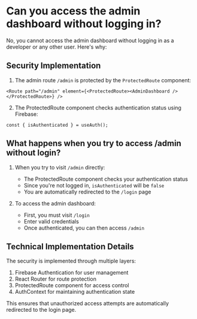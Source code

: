 # Can you access the admin dashboard without logging in?

No, you cannot access the admin dashboard without logging in as a developer or any other user. Here's why:

## Security Implementation

1. The admin route `/admin` is protected by the `ProtectedRoute` component:
```tsx
<Route path="/admin" element={<ProtectedRoute><AdminDashboard /></ProtectedRoute>} />
```

2. The ProtectedRoute component checks authentication status using Firebase:
```tsx
const { isAuthenticated } = useAuth();
```

## What happens when you try to access /admin without login?

1. When you try to visit `/admin` directly:
   - The ProtectedRoute component checks your authentication status
   - Since you're not logged in, `isAuthenticated` will be `false`
   - You are automatically redirected to the `/login` page

2. To access the admin dashboard:
   - First, you must visit `/login`
   - Enter valid credentials
   - Once authenticated, you can then access `/admin`

## Technical Implementation Details

The security is implemented through multiple layers:

1. Firebase Authentication for user management
2. React Router for route protection
3. ProtectedRoute component for access control
4. AuthContext for maintaining authentication state

This ensures that unauthorized access attempts are automatically redirected to the login page.